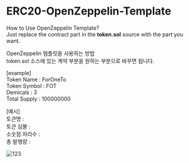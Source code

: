 # ERC20-OpenZeppelin-Template

How to Use OpenZeppelin Template?<br/>
Just replace the contract part in the <strong>token.sol</strong> source with the part you want.<br/>

OpenZeppelin 템플릿을 사용하는 방법<br/>
token.sol 소스에 있는 계약 부분을 원하는 부분으로 바꾸면 됩니다.<br/>

[example]<br/>
Token Name : ForOneTo<br/>
Token Symbol : FOT<br/>
Demicals : 3<br/>
Total Supply : 100000000<br/>

[예시]<br/>
토큰명 :<br/>
토큰 심볼 :<br/>
소숫점 자리수 :<br/>
총 발행량 :<br/>

![123](https://user-images.githubusercontent.com/81288068/147630993-c5b2d078-8c10-42f5-a9e4-dc75a7ba96ac.gif)

